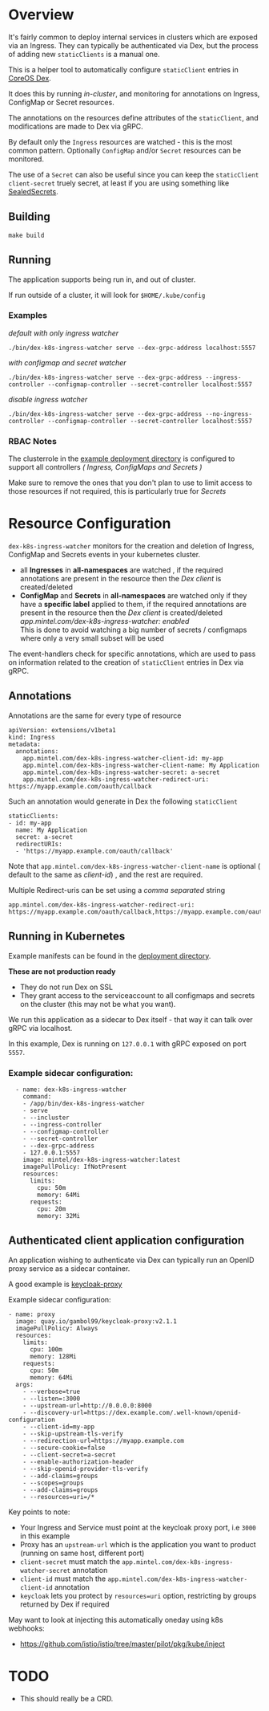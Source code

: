 # Overview

It's fairly common to deploy internal services in clusters which are exposed via an Ingress. They can typically be authenticated via Dex, but the process of adding new `staticClients` is a manual one.

This is a helper tool to automatically configure `staticClient` entries in [CoreOS Dex](https://github.com/dexidp/dex).

It does this by running *in-cluster*, and monitoring for annotations on Ingress, ConfigMap or Secret resources.

The annotations on the resources define attributes of the `staticClient`, and modifications are made to Dex via gRPC.


By default only the `Ingress` resources are watched - this is the most common pattern. Optionally `ConfigMap` and/or `Secret` resources can be monitored.

The use of a `Secret` can also be useful since you can keep the `staticClient` `client-secret` truely secret, at least if you are using something like [SealedSecrets](https://github.com/bitnami-labs/sealed-secrets).

## Building

```
make build
```

## Running

The application supports being run in, and out of cluster.

If run outside of a cluster, it will look for `$HOME/.kube/config`

### Examples

_default with only ingress watcher_
```
./bin/dex-k8s-ingress-watcher serve --dex-grpc-address localhost:5557                      
```

_with configmap and secret watcher_
```
./bin/dex-k8s-ingress-watcher serve --dex-grpc-address --ingress-controller --configmap-controller --secret-controller localhost:5557
```

_disable ingress watcher_
```
./bin/dex-k8s-ingress-watcher serve --dex-grpc-address --no-ingress-controller --configmap-controller --secret-controller localhost:5557
```

### RBAC Notes

The clusterrole in the [example deployment directory](https://github.com/mintel/dex-k8s-ingress-watcher/blob/master/hack/deployment/clusterrole.yaml) is configured to support all controllers _( Ingress, ConfigMaps and Secrets )_

Make sure to remove the ones that you don't plan to use to limit access to those resources if not required, this is particularly true for _Secrets_

# Resource Configuration

`dex-k8s-ingress-watcher` monitors for the creation and deletion of Ingress, ConfigMap and Secrets events
in your kubernetes cluster.

* all **Ingresses** in **all-namespaces** are watched , if the required annotations are present in the resource then the _Dex client_ is created/deleted
* **ConfigMap** and **Secrets** in **all-namespaces** are watched only if they have a **specific label** applied to them, if the required annotations are present in the resource then the _Dex client_ is created/deleted<br>
  _app.mintel.com/dex-k8s-ingress-watcher: enabled_<br>
	This is done to avoid watching a big number of secrets / configmaps where only a very small subset will be used

The event-handlers check for specific annotations, which are used to pass on information
related to the creation of `staticClient` entries in Dex via gRPC.

## Annotations

Annotations are the same for every type of resource

```
apiVersion: extensions/v1beta1
kind: Ingress
metadata:
  annotations:
    app.mintel.com/dex-k8s-ingress-watcher-client-id: my-app
    app.mintel.com/dex-k8s-ingress-watcher-client-name: My Application
    app.mintel.com/dex-k8s-ingress-watcher-secret: a-secret
    app.mintel.com/dex-k8s-ingress-watcher-redirect-uri: https://myapp.example.com/oauth/callback
```

Such an annotation would generate in Dex the following `staticClient`

```
staticClients:
- id: my-app
  name: My Application
  secret: a-secret
  redirectURIs:
  - 'https://myapp.example.com/oauth/callback'
```

Note that `app.mintel.com/dex-k8s-ingress-watcher-client-name` is optional ( default to the same as _client-id_) , and the rest are required.

Multiple Redirect-uris can be set using a _comma separated_ string
```
app.mintel.com/dex-k8s-ingress-watcher-redirect-uri: https://myapp.example.com/oauth/callback,https://myapp.example.com/oauth/callbackV2
```

## Running in Kubernetes

Example manifests can be found in the [deployment directory](https://github.com/mintel/dex-k8s-ingress-watcher/blob/master/hack/deployment/).

**These are not production ready**
* They do not run Dex on SSL
* They grant access to the serviceaccount to all configmaps and secrets on the cluster (this may not be what you want).

We run this application as a sidecar to Dex itself - that way it can talk over gRPC via localhost.

In this example, Dex is running on `127.0.0.1` with gRPC exposed on port `5557`.

### Example sidecar configuration:

```
  - name: dex-k8s-ingress-watcher
    command:
    - /app/bin/dex-k8s-ingress-watcher
    - serve
    - --incluster
    - --ingress-controller
    - --configmap-controller
    - --secret-controller
    - --dex-grpc-address
    - 127.0.0.1:5557
    image: mintel/dex-k8s-ingress-watcher:latest
    imagePullPolicy: IfNotPresent
    resources:
      limits:
        cpu: 50m
        memory: 64Mi
      requests:
        cpu: 20m
        memory: 32Mi
```

## Authenticated client application configuration

An application wishing to authenticate via Dex can typically run an OpenID proxy service as a
sidecar container.

A good example is [keycloak-proxy](https://github.com/gambol99/keycloak-proxy)

Example sidecar configuration:

```
- name: proxy
  image: quay.io/gambol99/keycloak-proxy:v2.1.1
  imagePullPolicy: Always
  resources:
    limits:
      cpu: 100m
      memory: 128Mi 
    requests:
      cpu: 50m
      memory: 64Mi
  args:
    - --verbose=true
    - --listen=:3000
    - --upstream-url=http://0.0.0.0:8000
    - --discovery-url=https://dex.example.com/.well-known/openid-configuration
    - --client-id=my-app
    - --skip-upstream-tls-verify
    - --redirection-url=https://myapp.example.com
    - --secure-cookie=false
    - --client-secret=a-secret
    - --enable-authorization-header
    - --skip-openid-provider-tls-verify
    - --add-claims=groups
    - --scopes=groups
    - --add-claims=groups
    - --resources=uri=/*
```

Key points to note:
- Your Ingress and Service must point at the keycloak proxy port, i.e `3000` in this example
- Proxy has an `upstream-url` which is the application you want to product (running on same host, different port)
- `client-secret` must match the `app.mintel.com/dex-k8s-ingress-watcher-secret` annotation
- `client-id` must match the `app.mintel.com/dex-k8s-ingress-watcher-client-id` annotation
- `keycloak` lets you protect by `resources=uri` option, restricting by groups returned by Dex if required

May want to look at injecting this automatically oneday using k8s webhooks:

- https://github.com/istio/istio/tree/master/pilot/pkg/kube/inject


# TODO

- This should really be a CRD.
